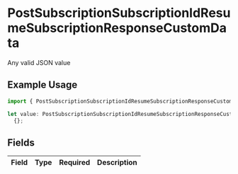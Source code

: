 # PostSubscriptionSubscriptionIdResumeSubscriptionResponseCustomData

Any valid JSON value

## Example Usage

```typescript
import { PostSubscriptionSubscriptionIdResumeSubscriptionResponseCustomData } from "jani-payments/models/operations";

let value: PostSubscriptionSubscriptionIdResumeSubscriptionResponseCustomData =
  {};
```

## Fields

| Field       | Type        | Required    | Description |
| ----------- | ----------- | ----------- | ----------- |